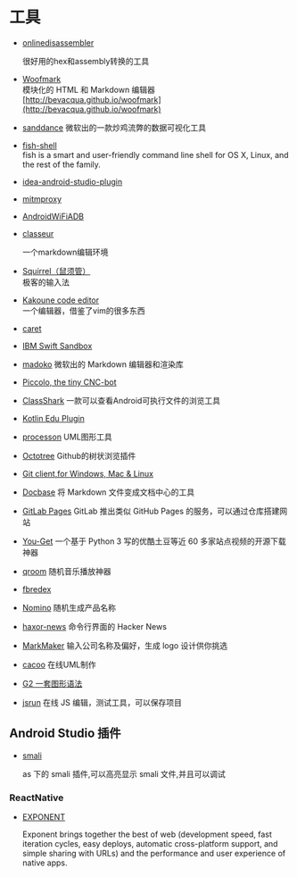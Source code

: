 # 工具

*   [onlinedisassembler](https://www.onlinedisassembler.com)&#x20;

    &#x20;很好用的hex和assembly转换的工具
* [Woofmark](http://bevacqua.github.io/woofmark)\
  模块化的 HTML 和 Markdown 编辑器\
  [http://bevacqua.github.io/woofmark](http://bevacqua.github.io/woofmark)
* [sanddance](https://www.sanddance.ms) 微软出的一款炒鸡流弊的数据可视化工具
* [fish-shell](http://fishshell.com)\
  fish is a smart and user-friendly command line shell for OS X, Linux, and the rest of the family.
* [idea-android-studio-plugin](https://github.com/Haehnchen/idea-android-studio-plugin)
* [mitmproxy](https://mitmproxy.org)
* [AndroidWiFiADB](https://github.com/pedrovgs/AndroidWiFiADB)&#x20;
*   [classeur](http://classeur.io)   &#x20;

    一个markdown编辑环境
* [Squirrel（鼠须管）](http://forrestchang.github.io/2015/10/31/squirrel-recommended/)\
  极客的输入法
* [Kakoune code editor](http://kakoune.org)\
  一个编辑器，借鉴了vim的很多东西
* [caret](http://caret.io)
* [IBM Swift Sandbox](http://swiftlang.ng.bluemix.net/#/repl)
* [madoko](https://www.madoko.net) 微软出的 Markdown 编辑器和渲染库
* [Piccolo, the tiny CNC-bot](http://www.piccolo.cc)
* [ClassShark](https://github.com/google/android-classyshark) 一款可以查看Android可执行文件的浏览工具
* [Kotlin Edu Plugin](https://plus.google.com/+PhilippeBreault/posts/GyYyANjxNE3)
* [processon](http://www.processon.com) UML图形工具
* [Octotree](https://chrome.google.com/webstore/detail/octotree/bkhaagjahfmjljalopjnoealnfndnagc) Github的树状浏览插件
* [Git client,for Windows, Mac & Linux](https://www.gitkraken.com/download)
* [Docbase](https://github.com/appbaseio/docbase) 将 Markdown 文件变成文档中心的工具
* [GitLab Pages](http://pages.gitlab.io) GitLab 推出类似 GitHub Pages 的服务，可以通过仓库搭建网站
* [You-Get](https://you-get.org) 一个基于 Python 3 写的优酷土豆等近 60 多家站点视频的开源下载神器
* [qroom](http://qroom.co) 随机音乐播放神器
* [fbredex](http://fbredex.com)
* [Nomino](http://carrapide.com/nomino/) 随机生成产品名称
* [haxor-news](https://github.com/donnemartin/haxor-news) 命令行界面的 Hacker News
* [MarkMaker](http://emblemmatic.org/markmaker/#/) 输入公司名称及偏好，生成 logo 设计供你挑选
* [cacoo](https://cacoo.com/getstarted/) 在线UML制作
* [G2 一套图形语法](https://g2.alipay.com/demo/)
* [jsrun](http://jsrun.net) 在线 JS 编辑，测试工具，可以保存项目

## Android Studio 插件

*   [smali](https://github.com/JesusFreke/smali/wiki)

    as 下的 smali 插件,可以高亮显示 smali 文件,并且可以调试

### ReactNative

*   [EXPONENT](https://exponentjs.com)   &#x20;

    Exponent brings together the best of web (development speed, fast iteration cycles, easy deploys, automatic cross-platform support, and simple sharing with URLs) and the performance and user experience of native apps.
